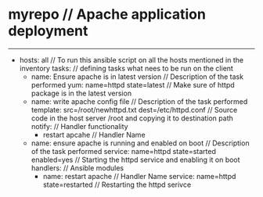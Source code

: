 # myrepo                                                  // Apache application deployment
---
- hosts: all                                              // To run this ansible script on all the hosts mentioned in the inventory
  tasks:                                                  // defining tasks what nees to be run on the client
  - name: Ensure apache is in latest version              // Description of the task performed
    yum: name=httpd state=latest                          // Make sure of httpd package is in the latest version
  - name: write apache config file                        // Description of the task performed
    template: src=/root/newhttpd.txt dest=/etc/httpd.conf // Source code in the host server /root and copying it to destination path
    notify:                                               // Handler functionality
    - restart apcahe                                      // Handler Name
  - name: ensure apache is running and enabled on boot    // Description of the task performed
    service:  name=httpd  state=started enabled=yes       // Starting the httpd service and enabling it on boot
  handlers:                                               // Ansible modules
    - name: restart apache                                // Handler Name
      service: name=httpd state=restarted                 // Restarting the httpd serivce 
